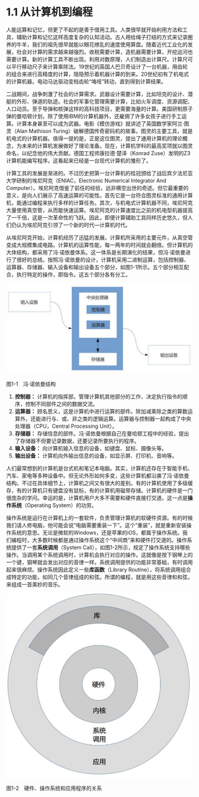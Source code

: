 # 1.1 从计算机到编程

人能运算和记忆，但更了不起的是善于借用工具。人类很早就开始利用方法和工具，辅助计算和记忆这样高度复杂的认知活动。古人用给绳子打结的方式来记录圈养的牛羊，我们的祖先很早就能以眼花缭乱的速度使用算盘。随着近代工业化的发展，社会对计算的需求越来越强烈。收税需要计算，造机器需要计算，开挖运河也需要计算。新的计算工具不断出现。利用对数原理，人们制造出计算尺。计算尺可以平行移动尺子来计算乘除法。19世纪的英国人巴贝奇设计了一台机器，用齿轮的组合来进行高精度的计算，隐隐预示着机器计算的到来。20世纪初有了机电式的计算机器。电动马达驱动变档齿轮“咯吱”转动，直到得到计算结果。

二战期间，战争刺激了社会的计算需求。武器设计需要计算，比如坦克的设计、潜艇的外形、弹道的轨迹。社会的军事化管理需要计算，比如火车调度、资源调配、人口动员。至于导弹和核弹这样的高科技项目，更需要海量的计算。美国研制原子弹的曼哈顿计划，除了使用IBM的计算机器外，还雇佣了许多女孩子进行手工运算。计算本身甚至可以成为武器。电影《模仿游戏》就讲述了英国数学家阿兰·图灵（Alan
Mathison
Turing）破解德国传奇密码机的故事。图灵的主要工具，就是机电式的计算机器。值得一提的是，正是这位图灵，提出了通用计算机的理论概念，为未来的计算机发展做好了理论准备。现在，计算机学科的最高奖项就以图灵命名，以纪念他的伟大贡献。德国工程师康拉德·楚泽（Konrad
Zuse）发明的Z3计算机能编写程序。这看起来已经是一台现代计算机的雏形了。

计算工具的发展是渐进的。不过历史把第一台计算机的桂冠颁给了战后宾夕法尼亚大学研制的埃尼阿克（ENIAC，Electronic
Numerical Integrator And
Computer）。埃尼阿克借鉴了前任的经验，远非横空出世的奇迹。但它最重要的意义，是向人们展示了高速运算的可能性。首先它是一台符合图灵标准的通用计算机，能通过编程来执行多样的计算任务。其次，与机电式计算机器不同，埃尼阿克大量使用真空管，从而能快速运算。埃尼阿克的计算速度比之前的机电型机器提高了一千倍，这是一次革命性的飞跃。因此，即便计算辅助工具同样历史悠久，但人们仍认为埃尼阿克引领了一个新的时代—计算机时代。

从埃尼阿克开始，计算机经历了迅猛的发展。计算机所采用的主要元件，从真空管变成大规模集成电路。计算机的运算性能，每一两年的时间就会翻倍。但计算机的大体结构，都采用了冯·诺依曼体系。这一体系是长期演化的结果，但冯·诺依曼进行了很好的总结。按照冯·诺依曼的设计，计算机采用二进制运算，包括控制器、运算器、存储器、输入设备和输出设备五个部分，如图1-1所示。五个部分相互配合，执行特定的操作，即指令。这五个部分各有分工。

![](../Images/image00102.jpeg)

图1-1　冯·诺依曼结构

1. **控制器：** 计算机的指挥部，管理计算机其他部分的工作，决定执行指令的顺序，控制不同部件之间的数据交流。
2. **运算器：** 顾名思义，这是计算机中进行运算的部件。除加减乘除之类的算数运算外，还能进行与、或、非之类的逻辑运算。运算器与控制器一起构成了中央处理器（CPU，Central Processing Unit）。
3. **存储器：** 存储信息的部件。冯·诺依曼根据自己在曼哈顿工程中的经验，提出了存储器不但要记录数据，还要记录所要执行的程序。
4. **输入设备：** 向计算机输入信息的设备，如键盘、鼠标、摄像头等。
5. **输出设备：** 计算机向外输出信息的设备，如显示屏、打印机、音响等。

人们最常想到的计算机是台式机和笔记本电脑。其实，计算机还存在于智能手机、汽车、家电等多种设备中。但无论外形如何多变，这些计算机都沿袭了冯·诺依曼结构。不过在具体细节上，计算机之间又有很大的差别。有的计算机使用了多级缓存，有的计算机只有键盘没有鼠标，有的计算机用磁带存储。计算机的硬件是一门很庞杂的学问。幸运的是，计算机用户大多不需要和硬件直接打交道。这一点是**操作系统**（Operating System）的功劳。

操作系统是运行在计算机上的一套软件，负责管理计算机的软硬件资源。有的时候我们请人修电脑，他可能会说“电脑需要重装一下”。这个“重装”，就是重新安装操作系统的意思。无论是微软的Windows，还是苹果的iOS，都属于操作系统。我们编程时，大多数时候都是通过操作系统这个“中间商”来和硬件打交道的。操作系统提供了一套**系统调用**（System
Call），如图1-2所示，规定了操作系统支持哪些操作。当调用某个系统调用时，计算机会执行对应的操作。这就像是按下钢琴上的一个键，钢琴就会发出对应的音律一样。系统调用提供的功能非常基础，有时调用起来很麻烦。操作系统因此定义一些**库函数**（Library
Routine），将系统调用组合成特定的功能，如同几个音律组成的和弦。所谓的编程，就是用这些音律和和弦，来组成一首美妙的音乐。

![](../Images/image00103.jpeg)

图1-2　硬件、操作系统和应用程序的关系


